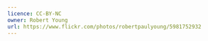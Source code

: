 ```yaml
---
licence: CC-BY-NC
owner: Robert Young
url: https://www.flickr.com/photos/robertpaulyoung/5981752932
---
```

